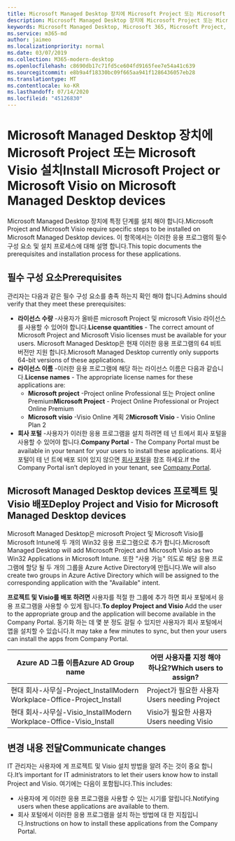 ```yaml
---
title: Microsoft Managed Desktop 장치에 Microsoft Project 또는 Microsoft Visio 설치
description: Microsoft Managed Desktop 장치에 Microsoft Project 또는 Microsoft Visio 설치에 대 한 정보
keywords: Microsoft Managed Desktop, Microsoft 365, Microsoft Project, Microsoft Visio
ms.service: m365-md
author: jaimeo
ms.localizationpriority: normal
ms.date: 03/07/2019
ms.collection: M365-modern-desktop
ms.openlocfilehash: c8690db17c71fd5ce604fd9165fee7e54a41c639
ms.sourcegitcommit: e8b9a4f18330bc09f665aa941f1286436057eb28
ms.translationtype: MT
ms.contentlocale: ko-KR
ms.lasthandoff: 07/14/2020
ms.locfileid: "45126830"
---
```

# <a name="install-microsoft-project-or-microsoft-visio-on-microsoft-managed-desktop-devices"></a><span data-ttu-id="cd3be-104">Microsoft Managed Desktop 장치에 Microsoft Project 또는 Microsoft Visio 설치</span><span class="sxs-lookup"><span data-stu-id="cd3be-104">Install Microsoft Project or Microsoft Visio on Microsoft Managed Desktop devices</span></span>

<span data-ttu-id="cd3be-105">Microsoft Managed Desktop 장치에 특정 단계를 설치 해야 합니다.</span><span class="sxs-lookup"><span data-stu-id="cd3be-105">Microsoft Project and Microsoft Visio require specific steps to be installed on Microsoft Managed Desktop devices.</span></span> <span data-ttu-id="cd3be-106">이 항목에서는 이러한 응용 프로그램의 필수 구성 요소 및 설치 프로세스에 대해 설명 합니다.</span><span class="sxs-lookup"><span data-stu-id="cd3be-106">This topic documents the prerequisites and installation process for these applications.</span></span>

## <a name="prerequisites"></a><span data-ttu-id="cd3be-107">필수 구성 요소</span><span class="sxs-lookup"><span data-stu-id="cd3be-107">Prerequisites</span></span>

<span data-ttu-id="cd3be-108">관리자는 다음과 같은 필수 구성 요소를 충족 하는지 확인 해야 합니다.</span><span class="sxs-lookup"><span data-stu-id="cd3be-108">Admins should verify that they meet these prerequisites:</span></span>
- <span data-ttu-id="cd3be-109">**라이선스 수량** -사용자가 올바른 microsoft Project 및 microsoft Visio 라이선스를 사용할 수 있어야 합니다.</span><span class="sxs-lookup"><span data-stu-id="cd3be-109">**License quantities** - The correct amount of Microsoft Project and Microsoft Visio licenses must be available for your users.</span></span> <span data-ttu-id="cd3be-110">Microsoft Managed Desktop은 현재 이러한 응용 프로그램의 64 비트 버전만 지원 합니다.</span><span class="sxs-lookup"><span data-stu-id="cd3be-110">Microsoft Managed Desktop currently only supports 64-bit versions of these applications.</span></span> 
- <span data-ttu-id="cd3be-111">**라이선스 이름** -이러한 응용 프로그램에 해당 하는 라이선스 이름은 다음과 같습니다.</span><span class="sxs-lookup"><span data-stu-id="cd3be-111">**License names** - The appropriate license names for these applications are:</span></span>
    - <span data-ttu-id="cd3be-112">**Microsoft project** -Project online Professional 또는 Project online Premium</span><span class="sxs-lookup"><span data-stu-id="cd3be-112">**Microsoft Project** - Project Online Professional or Project Online Premium</span></span>
    - <span data-ttu-id="cd3be-113">**Microsoft visio** -Visio Online 계획 2</span><span class="sxs-lookup"><span data-stu-id="cd3be-113">**Microsoft Visio** - Visio Online Plan 2</span></span>
- <span data-ttu-id="cd3be-114">**회사 포털** -사용자가 이러한 응용 프로그램을 설치 하려면 테 넌 트에서 회사 포털을 사용할 수 있어야 합니다.</span><span class="sxs-lookup"><span data-stu-id="cd3be-114">**Company Portal** -  The Company Portal must be available in your tenant for your users to install these applications.</span></span> <span data-ttu-id="cd3be-115">회사 포털이 테 넌 트에 배포 되어 있지 않으면 [회사 포털](company-portal.md)을 참조 하세요.</span><span class="sxs-lookup"><span data-stu-id="cd3be-115">If the Company Portal isn’t deployed in your tenant, see [Company Portal](company-portal.md).</span></span>

## <a name="deploy-project-and-visio-for-microsoft-managed-desktop-devices"></a><span data-ttu-id="cd3be-116">Microsoft Managed Desktop devices 프로젝트 및 Visio 배포</span><span class="sxs-lookup"><span data-stu-id="cd3be-116">Deploy Project and Visio for Microsoft Managed Desktop devices</span></span>
<span data-ttu-id="cd3be-117">Microsoft Managed Desktop은 microsoft Project 및 Microsoft Visio를 Microsoft Intune에 두 개의 Win32 응용 프로그램으로 추가 합니다.</span><span class="sxs-lookup"><span data-stu-id="cd3be-117">Microsoft Managed Desktop will add Microsoft Project and Microsoft Visio as two Win32 Applications in Microsoft Intune.</span></span> <span data-ttu-id="cd3be-118">또한 "사용 가능" 의도로 해당 응용 프로그램에 할당 될 두 개의 그룹을 Azure Active Directory에 만듭니다.</span><span class="sxs-lookup"><span data-stu-id="cd3be-118">We will also create two groups in Azure Active Directory which will be assigned to the corresponding application with the "Available" intent.</span></span> 

<span data-ttu-id="cd3be-119">**프로젝트 및 Visio를 배포 하려면** 사용자를 적절 한 그룹에 추가 하면 회사 포털에서 응용 프로그램을 사용할 수 있게 됩니다.</span><span class="sxs-lookup"><span data-stu-id="cd3be-119">**To deploy Project and Visio** Add the user to the appropriate group and the application will become available in the Company Portal.</span></span> <span data-ttu-id="cd3be-120">동기화 하는 데 몇 분 정도 걸릴 수 있지만 사용자가 회사 포털에서 앱을 설치할 수 있습니다.</span><span class="sxs-lookup"><span data-stu-id="cd3be-120">It may take a few minutes to sync, but then your users can install the apps from Company Portal.</span></span> 

<span data-ttu-id="cd3be-121">Azure AD 그룹 이름</span><span class="sxs-lookup"><span data-stu-id="cd3be-121">Azure AD Group name</span></span> | <span data-ttu-id="cd3be-122">어떤 사용자를 지정 해야 하나요?</span><span class="sxs-lookup"><span data-stu-id="cd3be-122">Which users to assign?</span></span>   
 --- | ---
<span data-ttu-id="cd3be-123">현대 회사-사무실-Project_Install</span><span class="sxs-lookup"><span data-stu-id="cd3be-123">Modern Workplace-Office-Project_Install</span></span> | <span data-ttu-id="cd3be-124">Project가 필요한 사용자</span><span class="sxs-lookup"><span data-stu-id="cd3be-124">Users needing Project</span></span>
<span data-ttu-id="cd3be-125">현대 회사-사무실-Visio_Install</span><span class="sxs-lookup"><span data-stu-id="cd3be-125">Modern Workplace-Office-Visio_Install</span></span> | <span data-ttu-id="cd3be-126">Visio가 필요한 사용자</span><span class="sxs-lookup"><span data-stu-id="cd3be-126">Users needing Visio</span></span>

## <a name="communicate-changes"></a><span data-ttu-id="cd3be-127">변경 내용 전달</span><span class="sxs-lookup"><span data-stu-id="cd3be-127">Communicate changes</span></span>
<span data-ttu-id="cd3be-128">IT 관리자는 사용자에 게 프로젝트 및 Visio 설치 방법을 알려 주는 것이 중요 합니다.</span><span class="sxs-lookup"><span data-stu-id="cd3be-128">It’s important for IT administrators to let their users know how to install Project and Visio.</span></span> <span data-ttu-id="cd3be-129">여기에는 다음이 포함됩니다.</span><span class="sxs-lookup"><span data-stu-id="cd3be-129">This includes:</span></span> 
- <span data-ttu-id="cd3be-130">사용자에 게 이러한 응용 프로그램을 사용할 수 있는 시기를 알립니다.</span><span class="sxs-lookup"><span data-stu-id="cd3be-130">Notifying users when these applications are available to them.</span></span> 
- <span data-ttu-id="cd3be-131">회사 포털에서 이러한 응용 프로그램을 설치 하는 방법에 대 한 지침입니다.</span><span class="sxs-lookup"><span data-stu-id="cd3be-131">Instructions on how to install these applications from the Company Portal.</span></span>
